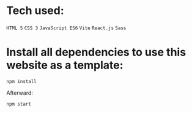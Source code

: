 # Tech used:

`HTML 5` `CSS 3` `JavaScript ES6` `Vite` `React.js` `Sass`

# Install all dependencies to use this website as a template:

`npm install`

Afterward:

`npm start`
